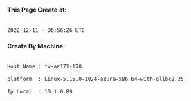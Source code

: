 
   
#### This Page Create at:

```bash

2022-12-11 - 06:56:26 UTC

```

#### Create By Machine:

```bash

Host Name : fv-az171-178

platform  : Linux-5.15.0-1024-azure-x86_64-with-glibc2.35

Ip Local  : 10.1.0.89

```

